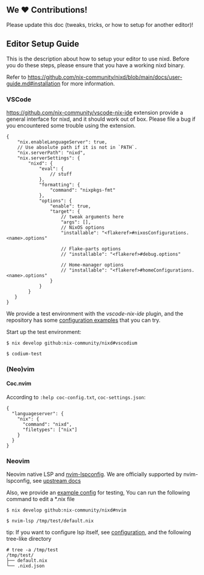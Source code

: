 ## We ❤️ Contributions!

Please update this doc (tweaks, tricks, or how to setup for another editor)!

## Editor Setup Guide

This is the description about how to setup your editor to use nixd.
Before you do these steps, please ensure that you have a working nixd binary.

Refer to https://github.com/nix-community/nixd/blob/main/docs/user-guide.md#installation for more information.


### VSCode

https://github.com/nix-community/vscode-nix-ide extension provide a general interface for nixd, and it should work out of box.
Please file a bug if you encountered some trouble using the extension.




```jsonc
{
    "nix.enableLanguageServer": true,
    // Use absolute path if it is not in `PATH`.
    "nix.serverPath": "nixd",
    "nix.serverSettings": {
        "nixd": {
            "eval": {
                // stuff
            },
            "formatting": {
                "command": "nixpkgs-fmt"
            },
            "options": {
                "enable": true,
                "target": {
                    // tweak arguments here
                    "args": [],
                    // NixOS options
                    "installable": "<flakeref>#nixosConfigurations.<name>.options"

                    // Flake-parts options
                    // "installable": "<flakeref>#debug.options"

                    // Home-manager options
                    // "installable": "<flakeref>#homeConfigurations.<name>.options"
                }
            }
        }
   }
}
```
We provide a test environment with the *vscode-nix-ide* plugin, and the repository has some [configuration examples](/docs/examples) that you can try.

Start up the test environment:
```console
$ nix develop github:nix-community/nixd#vscodium

$ codium-test
```

### (Neo)vim

#### Coc.nvim

According to `:help coc-config.txt`, `coc-settings.json`:

```jsonc
{
  "languageserver": {
    "nix": {
      "command": "nixd",
      "filetypes": ["nix"]
    }
  }
}
```

### Neovim

Neovim native LSP and [nvim-lspconfig](https://github.com/neovim/nvim-lspconfig).
We are officially supported by nvim-lspconfig, see [upstream docs](https://github.com/neovim/nvim-lspconfig/blob/master/doc/server_configurations.txt#nixd)

Also, we provide an [example config](/editors/nvim-lsp.nix) for testing, You can run the following command to edit a *.nix file
```console
$ nix develop github:nix-community/nixd#nvim

$ nvim-lsp /tmp/test/default.nix
```
tip: If you want to configure lsp itself, see [configuration](/docs/user-guide.md#configuration), and the following tree-like directory
```console
# tree -a /tmp/test
/tmp/test/
├── default.nix
└── .nixd.json
```

